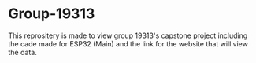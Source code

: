 # Group-19313
This reprositery is made to view group 19313's capstone project including the cade made for ESP32 (Main) and the link for the website that will view the data.
